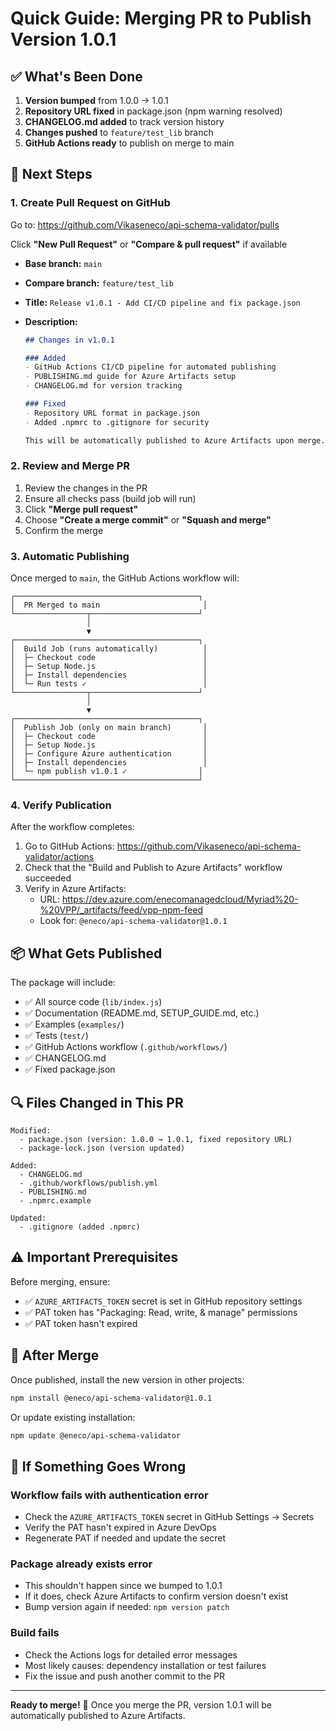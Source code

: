 # Quick Guide: Merging PR to Publish Version 1.0.1

## ✅ What's Been Done

1. **Version bumped** from 1.0.0 → 1.0.1
2. **Repository URL fixed** in package.json (npm warning resolved)
3. **CHANGELOG.md added** to track version history
4. **Changes pushed** to `feature/test_lib` branch
5. **GitHub Actions ready** to publish on merge to main

## 🚀 Next Steps

### 1. Create Pull Request on GitHub

Go to: <https://github.com/Vikaseneco/api-schema-validator/pulls>

Click **"New Pull Request"** or **"Compare & pull request"** if available

- **Base branch:** `main`
- **Compare branch:** `feature/test_lib`
- **Title:** `Release v1.0.1 - Add CI/CD pipeline and fix package.json`
- **Description:**

  ```markdown
  ## Changes in v1.0.1
  
  ### Added
  - GitHub Actions CI/CD pipeline for automated publishing
  - PUBLISHING.md guide for Azure Artifacts setup
  - CHANGELOG.md for version tracking
  
  ### Fixed
  - Repository URL format in package.json
  - Added .npmrc to .gitignore for security
  
  This will be automatically published to Azure Artifacts upon merge.
  ```

### 2. Review and Merge PR

1. Review the changes in the PR
2. Ensure all checks pass (build job will run)
3. Click **"Merge pull request"**
4. Choose **"Create a merge commit"** or **"Squash and merge"**
5. Confirm the merge

### 3. Automatic Publishing

Once merged to `main`, the GitHub Actions workflow will:

```
┌─────────────────────────────────────────┐
│  PR Merged to main                       │
└────────────────┬────────────────────────┘
                 │
                 ▼
┌─────────────────────────────────────────┐
│  Build Job (runs automatically)          │
│  ├─ Checkout code                        │
│  ├─ Setup Node.js                        │
│  ├─ Install dependencies                 │
│  └─ Run tests ✓                          │
└────────────────┬────────────────────────┘
                 │
                 ▼
┌─────────────────────────────────────────┐
│  Publish Job (only on main branch)       │
│  ├─ Checkout code                        │
│  ├─ Setup Node.js                        │
│  ├─ Configure Azure authentication       │
│  ├─ Install dependencies                 │
│  └─ npm publish v1.0.1 ✓                │
└─────────────────────────────────────────┘
```

### 4. Verify Publication

After the workflow completes:

1. Go to GitHub Actions: <https://github.com/Vikaseneco/api-schema-validator/actions>
2. Check that the "Build and Publish to Azure Artifacts" workflow succeeded
3. Verify in Azure Artifacts:
   - URL: <https://dev.azure.com/enecomanagedcloud/Myriad%20-%20VPP/_artifacts/feed/vpp-npm-feed>
   - Look for: `@eneco/api-schema-validator@1.0.1`

## 📦 What Gets Published

The package will include:

- ✅ All source code (`lib/index.js`)
- ✅ Documentation (README.md, SETUP_GUIDE.md, etc.)
- ✅ Examples (`examples/`)
- ✅ Tests (`test/`)
- ✅ GitHub Actions workflow (`.github/workflows/`)
- ✅ CHANGELOG.md
- ✅ Fixed package.json

## 🔍 Files Changed in This PR

```
Modified:
  - package.json (version: 1.0.0 → 1.0.1, fixed repository URL)
  - package-lock.json (version updated)

Added:
  - CHANGELOG.md
  - .github/workflows/publish.yml
  - PUBLISHING.md
  - .npmrc.example

Updated:
  - .gitignore (added .npmrc)
```

## ⚠️ Important Prerequisites

Before merging, ensure:

- ✅ `AZURE_ARTIFACTS_TOKEN` secret is set in GitHub repository settings
- ✅ PAT token has "Packaging: Read, write, & manage" permissions
- ✅ PAT token hasn't expired

## 🎉 After Merge

Once published, install the new version in other projects:

```bash
npm install @eneco/api-schema-validator@1.0.1
```

Or update existing installation:

```bash
npm update @eneco/api-schema-validator
```

## 🐛 If Something Goes Wrong

### Workflow fails with authentication error

- Check the `AZURE_ARTIFACTS_TOKEN` secret in GitHub Settings → Secrets
- Verify the PAT hasn't expired in Azure DevOps
- Regenerate PAT if needed and update the secret

### Package already exists error

- This shouldn't happen since we bumped to 1.0.1
- If it does, check Azure Artifacts to confirm version doesn't exist
- Bump version again if needed: `npm version patch`

### Build fails

- Check the Actions logs for detailed error messages
- Most likely causes: dependency installation or test failures
- Fix the issue and push another commit to the PR

---

**Ready to merge!** 🚀 Once you merge the PR, version 1.0.1 will be automatically published to Azure Artifacts.
